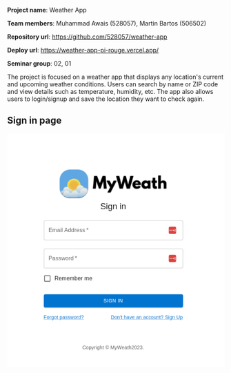 **Project name**: Weather App

**Team members**: Muhammad Awais (528057), Martin Bartos (506502)

**Repository url**: https://github.com/528057/weather-app

**Deploy url**: https://weather-app-pi-rouge.vercel.app/

**Seminar group**: 02, 01

The project is focused on a weather app that displays any location's current and upcoming weather conditions. Users can search by name or ZIP code and view details such as temperature, humidity, etc. The app also allows users to login/signup and save the location they want to check again.

## Sign in page

<img src="./docs/img/signin.png">
